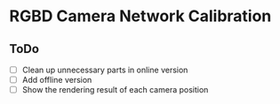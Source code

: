 # RGBD Camera Network Calibration

## ToDo

* [ ] Clean up unnecessary parts in online version
* [ ] Add offline version
* [ ] Show the rendering result of each camera position
